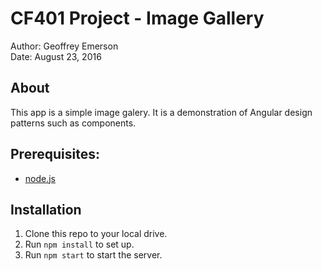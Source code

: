 # CF401 Project - Image Gallery

Author: Geoffrey Emerson  
Date: August 23, 2016  

## About

This app is a simple image galery. It is a demonstration of Angular design patterns such as components.

## Prerequisites:
* [node.js](https://nodejs.org/en/)

## Installation

1. Clone this repo to your local drive.
1. Run `npm install` to set up.
1. Run `npm start` to start the server.
